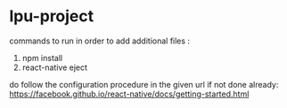 # lpu-project

commands to run in order to add additional files :
1. npm install
2. react-native eject

do follow the configuration procedure in the given url if not done already:
https://facebook.github.io/react-native/docs/getting-started.html

